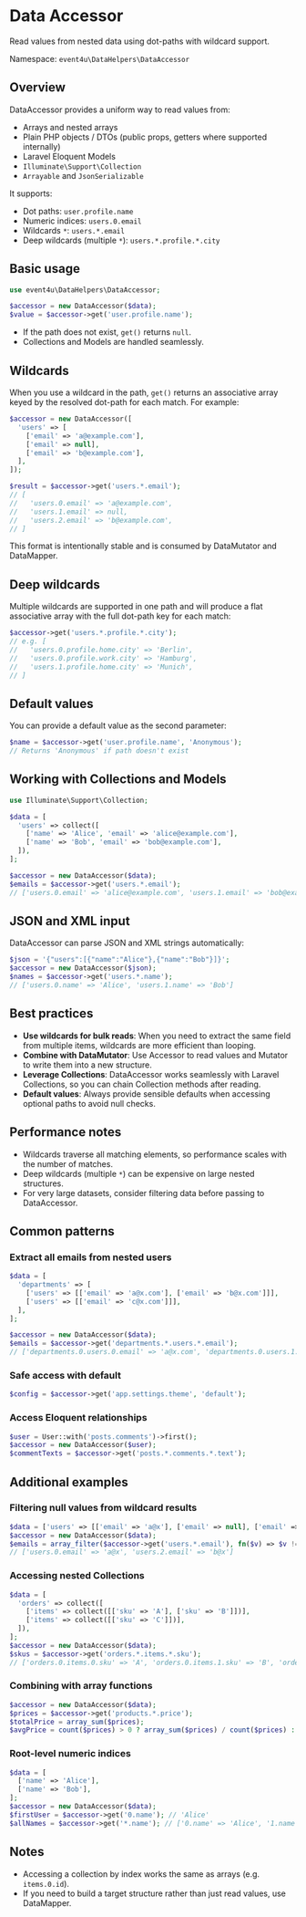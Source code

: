 # Data Accessor

Read values from nested data using dot-paths with wildcard support.

Namespace: `event4u\DataHelpers\DataAccessor`

## Overview

DataAccessor provides a uniform way to read values from:
- Arrays and nested arrays
- Plain PHP objects / DTOs (public props, getters where supported internally)
- Laravel Eloquent Models
- `Illuminate\Support\Collection`
- `Arrayable` and `JsonSerializable`

It supports:
- Dot paths: `user.profile.name`
- Numeric indices: `users.0.email`
- Wildcards `*`: `users.*.email`
- Deep wildcards (multiple `*`): `users.*.profile.*.city`

## Basic usage

```php
use event4u\DataHelpers\DataAccessor;

$accessor = new DataAccessor($data);
$value = $accessor->get('user.profile.name');
```

- If the path does not exist, `get()` returns `null`.
- Collections and Models are handled seamlessly.

## Wildcards

When you use a wildcard in the path, `get()` returns an associative array keyed by the resolved dot-path for each match. For example:

```php
$accessor = new DataAccessor([
  'users' => [
    ['email' => 'a@example.com'],
    ['email' => null],
    ['email' => 'b@example.com'],
  ],
]);

$result = $accessor->get('users.*.email');
// [
//   'users.0.email' => 'a@example.com',
//   'users.1.email' => null,
//   'users.2.email' => 'b@example.com',
// ]
```

This format is intentionally stable and is consumed by DataMutator and DataMapper.

## Deep wildcards

Multiple wildcards are supported in one path and will produce a flat associative array with the full dot-path key for each match:

```php
$accessor->get('users.*.profile.*.city');
// e.g. [
//   'users.0.profile.home.city' => 'Berlin',
//   'users.0.profile.work.city' => 'Hamburg',
//   'users.1.profile.home.city' => 'Munich',
// ]
```

## Default values

You can provide a default value as the second parameter:

```php
$name = $accessor->get('user.profile.name', 'Anonymous');
// Returns 'Anonymous' if path doesn't exist
```

## Working with Collections and Models

```php
use Illuminate\Support\Collection;

$data = [
  'users' => collect([
    ['name' => 'Alice', 'email' => 'alice@example.com'],
    ['name' => 'Bob', 'email' => 'bob@example.com'],
  ]),
];

$accessor = new DataAccessor($data);
$emails = $accessor->get('users.*.email');
// ['users.0.email' => 'alice@example.com', 'users.1.email' => 'bob@example.com']
```

## JSON and XML input

DataAccessor can parse JSON and XML strings automatically:

```php
$json = '{"users":[{"name":"Alice"},{"name":"Bob"}]}';
$accessor = new DataAccessor($json);
$names = $accessor->get('users.*.name');
// ['users.0.name' => 'Alice', 'users.1.name' => 'Bob']
```

## Best practices

- **Use wildcards for bulk reads**: When you need to extract the same field from multiple items, wildcards are more efficient than looping.
- **Combine with DataMutator**: Use Accessor to read values and Mutator to write them into a new structure.
- **Leverage Collections**: DataAccessor works seamlessly with Laravel Collections, so you can chain Collection methods after reading.
- **Default values**: Always provide sensible defaults when accessing optional paths to avoid null checks.

## Performance notes

- Wildcards traverse all matching elements, so performance scales with the number of matches.
- Deep wildcards (multiple `*`) can be expensive on large nested structures.
- For very large datasets, consider filtering data before passing to DataAccessor.

## Common patterns

### Extract all emails from nested users

```php
$data = [
  'departments' => [
    ['users' => [['email' => 'a@x.com'], ['email' => 'b@x.com']]],
    ['users' => [['email' => 'c@x.com']]],
  ],
];

$accessor = new DataAccessor($data);
$emails = $accessor->get('departments.*.users.*.email');
// ['departments.0.users.0.email' => 'a@x.com', 'departments.0.users.1.email' => 'b@x.com', 'departments.1.users.0.email' => 'c@x.com']
```

### Safe access with default

```php
$config = $accessor->get('app.settings.theme', 'default');
```

### Access Eloquent relationships

```php
$user = User::with('posts.comments')->first();
$accessor = new DataAccessor($user);
$commentTexts = $accessor->get('posts.*.comments.*.text');
```

## Additional examples

### Filtering null values from wildcard results

```php
$data = ['users' => [['email' => 'a@x'], ['email' => null], ['email' => 'b@x']]];
$accessor = new DataAccessor($data);
$emails = array_filter($accessor->get('users.*.email'), fn($v) => $v !== null);
// ['users.0.email' => 'a@x', 'users.2.email' => 'b@x']
```

### Accessing nested Collections

```php
$data = [
  'orders' => collect([
    ['items' => collect([['sku' => 'A'], ['sku' => 'B']])],
    ['items' => collect([['sku' => 'C']])],
  ]),
];
$accessor = new DataAccessor($data);
$skus = $accessor->get('orders.*.items.*.sku');
// ['orders.0.items.0.sku' => 'A', 'orders.0.items.1.sku' => 'B', 'orders.1.items.0.sku' => 'C']
```

### Combining with array functions

```php
$accessor = new DataAccessor($data);
$prices = $accessor->get('products.*.price');
$totalPrice = array_sum($prices);
$avgPrice = count($prices) > 0 ? array_sum($prices) / count($prices) : 0;
```

### Root-level numeric indices

```php
$data = [
  ['name' => 'Alice'],
  ['name' => 'Bob'],
];
$accessor = new DataAccessor($data);
$firstUser = $accessor->get('0.name'); // 'Alice'
$allNames = $accessor->get('*.name'); // ['0.name' => 'Alice', '1.name' => 'Bob']
```

## Notes

- Accessing a collection by index works the same as arrays (e.g. `items.0.id`).
- If you need to build a target structure rather than just read values, use DataMapper.

